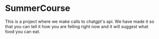 # SummerCourse


This is a project where we make calls to chatgpt's api. We have made it so that you can tell it how you are felling right now and it will suggest what food you can eat.
